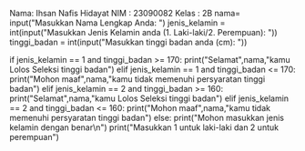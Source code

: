 Nama: Ihsan Nafis Hidayat
NIM : 23090082
Kelas : 2B
nama= input("Masukkan Nama Lengkap Anda: ")
jenis_kelamin = int(input("Masukkan Jenis Kelamin anda (1. Laki-laki/2. Perempuan): "))
tinggi_badan = int(input("Masukkan tinggi badan anda (cm): "))

if jenis_kelamin == 1 and tinggi_badan >= 170:
    print("Selamat",nama,"kamu Lolos Seleksi tinggi badan")
elif jenis_kelamin == 1 and tinggi_badan <= 170:
    print("Mohon maaf",nama,"kamu tidak memenuhi persyaratan tinggi badan")
elif jenis_kelamin == 2 and tinggi_badan >= 160:
    print("Selamat",nama,"kamu Lolos Seleksi tinggi badan")
elif jenis_kelamin == 2 and tinggi_badan <= 160:
    print("Mohon maaf",nama,"kamu tidak memenuhi persyaratan tinggi badan")
else:
    print("Mohon masukkan jenis kelamin dengan benar\n")
    print("Masukkan 1 untuk laki-laki dan 2 untuk perempuan")

